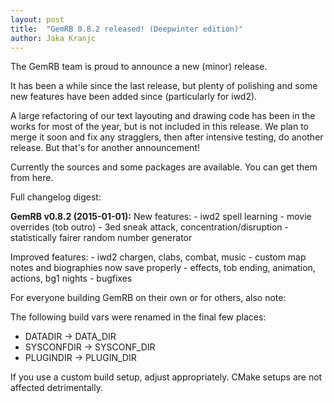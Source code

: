 ```yaml
---
layout: post
title:  "GemRB 0.8.2 released! (Deepwinter edition)"
author: Jaka Kranjc
---
```


The GemRB team is proud to announce a new (minor) release.

It has been a while since the last release, but plenty of polishing and some new features have been
added since (particularly for iwd2).

A large refactoring of our text layouting and drawing code has been in the works for most of the
year, but is not included in this release. We plan to merge it soon and fix any stragglers, then
after intensive testing, do another release. But that's for another announcement!

Currently the sources and some packages are available. You can get them from here.

Full changelog digest:

**GemRB v0.8.2 (2015-01-01):**
  New features:
    - iwd2 spell learning
    - movie overrides (tob outro)
    - 3ed sneak attack, concentration/disruption
    - statistically fairer random number generator

  Improved features:
    - iwd2 chargen, clabs, combat, music
    - custom map notes and biographies now save properly
    - effects, tob ending, animation, actions, bg1 nights
    - bugfixes

For everyone building GemRB on their own or for others, also note:

The following build vars were renamed in the final few places:
- DATADIR -> DATA_DIR
- SYSCONFDIR -> SYSCONF_DIR
- PLUGINDIR -> PLUGIN_DIR

If you use a custom build setup, adjust appropriately. CMake setups are not affected detrimentally.
